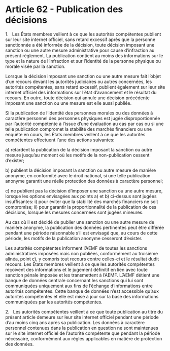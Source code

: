 # Article 62 - Publication des décisions


1.   Les États membres veillent à ce que les autorités compétentes publient sur leur site internet officiel, sans retard excessif après que la personne sanctionnée a été informée de la décision, toute décision imposant une sanction ou une autre mesure administrative pour cause d’infraction au présent règlement. La publication contient au moins des informations sur le type et la nature de l’infraction et sur l’identité de la personne physique ou morale visée par la sanction.

Lorsque la décision imposant une sanction ou une autre mesure fait l’objet d’un recours devant les autorités judiciaires ou autres concernées, les autorités compétentes, sans retard excessif, publient également sur leur site internet officiel des informations sur l’état d’avancement et le résultat du recours. En outre, toute décision qui annule une décision précédente imposant une sanction ou une mesure est elle aussi publiée.

Si la publication de l’identité des personnes morales ou des données à caractère personnel des personnes physiques est jugée disproportionnée par l’autorité compétente à l’issue d’une évaluation au cas par cas ou si une telle publication compromet la stabilité des marchés financiers ou une enquête en cours, les États membres veillent à ce que les autorités compétentes effectuent l’une des actions suivantes:

a) retardent la publication de la décision imposant la sanction ou autre mesure jusqu’au moment où les motifs de la non-publication cessent d’exister;

b) publient la décision imposant la sanction ou autre mesure de manière anonyme, en conformité avec le droit national, si une telle publication anonyme garantit une réelle protection des données à caractère personnel;

c) ne publient pas la décision d’imposer une sanction ou une autre mesure, lorsque les options envisagées aux points a) et b) ci-dessus sont jugées insuffisantes: i) pour éviter que la stabilité des marchés financiers ne soit compromise; ii) pour garantir la proportionnalité de la publication de ces décisions, lorsque les mesures concernées sont jugées mineures.

Au cas où il est décidé de publier une sanction ou une autre mesure de manière anonyme, la publication des données pertinentes peut être différée pendant une période raisonnable s’il est envisagé que, au cours de cette période, les motifs de la publication anonyme cesseront d’exister.

Les autorités compétentes informent l’AEMF de toutes les sanctions administratives imposées mais non publiées, conformément au troisième alinéa, point c), y compris tout recours contre celles-ci et le résultat dudit recours. Les États membres veillent à ce que les autorités compétentes reçoivent des informations et le jugement définitif en lien avec toute sanction pénale imposée et les transmettent à l’AEMF. L’AEMF détient une banque de données centrale concernant les sanctions qui lui sont communiquées uniquement aux fins de l’échange d’informations entre autorités compétentes. Cette banque de données n’est accessible qu’aux autorités compétentes et elle est mise à jour sur la base des informations communiquées par les autorités compétentes.

2.   Les autorités compétentes veillent à ce que toute publication au titre du présent article demeure sur leur site internet officiel pendant une période d’au moins cinq ans après sa publication. Les données à caractère personnel contenues dans la publication en question ne sont maintenues sur le site internet officiel de l’autorité compétente que pendant la période nécessaire, conformément aux règles applicables en matière de protection des données.
